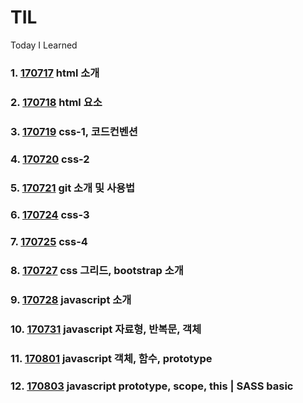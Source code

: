 # TIL
Today I Learned

### 1. [170717](170717.md) html 소개
### 2. [170718](170718.md) html 요소
### 3. [170719](170719.md) css-1, 코드컨벤션
### 4. [170720](170720.md) css-2
### 5. [170721](170721.md) git 소개 및 사용법
### 6. [170724](170724.md) css-3
### 7. [170725](170725.md) css-4
### 8. [170727](170727.md) css 그리드, bootstrap 소개
### 9. [170728](170728.md) javascript 소개
### 10. [170731](170731.md) javascript 자료형, 반복문, 객체
### 11. [170801](170801.md) javascript 객체, 함수, prototype
### 12. [170803](170803.md) javascript prototype, scope, this | SASS basic
